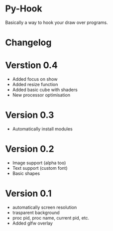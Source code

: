 # Py-Hook
Basically a way to hook your draw over programs.

# Changelog

# Verstion 0.4
* Added focus on show
* Added resize function
* Added basic cube with shaders
* New processor optimisation 

# Version 0.3
* Automatically install modules

# Version 0.2
* Image support (alpha too) 
* Text support (custom font)
* Basic shapes

# Version 0.1
* automatically screen resolution
* trasparent background
* proc pid, proc name, current pid, etc.
* Added glfw overlay
